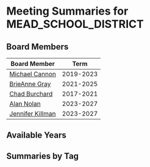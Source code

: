 # Meeting Summaries for MEAD_SCHOOL_DISTRICT

## Board Members

| Board Member       | Term           |
|--------------------|----------------|
| [Michael Cannon](board_member_284.md) | 2019-2023 |
| [BrieAnne Gray](board_member_285.md) | 2021-2025 |
| [Chad Burchard](board_member_286.md) | 2017-2021 |
| [Alan Nolan](board_member_287.md) | 2023-2027 |
| [Jennifer Killman](board_member_288.md) | 2023-2027 |

## Available Years

## Summaries by Tag
